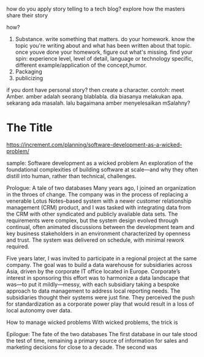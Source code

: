 how do you apply story telling to a tech blog?
explore how the masters share their story


how?
1. Substance. write something that matters.
do your homework. know the topic you're writing about and what has been written about that topic. once youve done your homework, figure out what's missing. 
find your spin: experience level, level of detail, language or technology specific, different example/application of the concept,humor.
2. Packaging
3. publicizing


if you dont have personal story? then create a character. contoh: meet Amber. amber adalah seorang blablabla. dia biasanya melakukan apa. sekarang ada masalah. lalu bagaimana amber menyelesaikan mSalahny?



# The Title


https://increment.com/planning/software-development-as-a-wicked-problem/

sample:
Software development as a wicked problem
An exploration of the foundational complexities of building software at scale—and why they often distill into human, rather than technical, challenges.

Prologue: A tale of two databases
Many years ago, I joined an organization in the throes of change. The company was in the process of replacing a venerable Lotus Notes–based system with a newer customer relationship management (CRM) product, and I was tasked with integrating data from the CRM with other syndicated and publicly available data sets. The requirements were complex, but the system design evolved through continual, often animated discussions between the development team and key business stakeholders in an environment characterized by openness and trust. The system was delivered on schedule, with minimal rework required.

Five years later, I was invited to participate in a regional project at the same company. The goal was to build a data warehouse for subsidiaries across Asia, driven by the corporate IT office located in Europe. Corporate’s interest in sponsoring this effort was to harmonize a data landscape that was—to put it mildly—messy, with each subsidiary taking a bespoke approach to data management to address local reporting needs. The subsidiaries thought their systems were just fine. They perceived the push for standardization as a corporate power play that would result in a loss of local autonomy over data. 

How to manage wicked problems
With wicked problems, the trick is

Epilogue: The fate of the two databases
The first database in our tale stood the test of time, remaining a primary source of information for sales and marketing decisions for close to a decade. The second was
